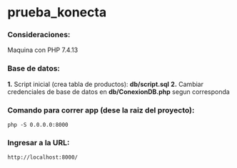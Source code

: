 # prueba_konecta


### Consideraciones:

Maquina con PHP 7.4.13

### Base de datos:

**1.** Script inicial (crea tabla de productos): **db/script.sql**
**2.** Cambiar credenciales de base de datos en **db/ConexionDB.php** segun corresponda

### Comando para correr app (dese la raiz del proyecto):
```
php -S 0.0.0.0:8000
```

### Ingresar a la URL:
```
http://localhost:8000/
```
